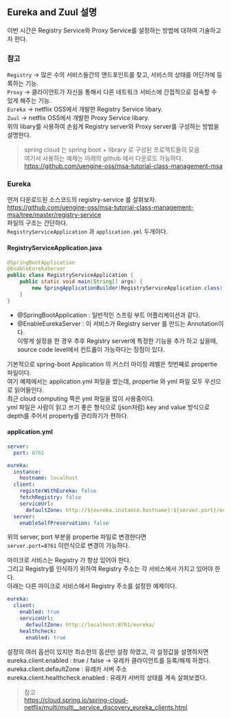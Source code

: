 Eureka and Zuul 설명
------
이번 시간은 Registry Service와 Proxy Service를 설정하는 방법에 대하여 기술하고자 한다. 

### 참고
`Registry` -> 많은 수의 서비스들간의 앤드포인트를 찾고, 서비스의 상태를 어딘가에 등록하는 기능.  
`Proxy` -> 클라이언트가 자신을 통해서 다른 네트워크 서비스에 간접적으로 접속할 수 있게 해주는 기능.  
`Eureka` -> netflix OSS에서 개발한 Registry Service libary.  
`Zuul` -> netflix OSS에서 개발한 Proxy Service libary.  
위의 libary를 사용하여 손쉽게 Registry server와 Proxy server를 구성하는 방법을 설명한다.  

> spring cloud 는 spring boot + library 로 구성된 프로젝트들의 모음  
> 여기서 사용하는 예제는 아래의 github 에서 다운로드 가능하다.  
> https://github.com/uengine-oss/msa-tutorial-class-management-msa 

### Eureka
먼저 다운로드된 소스코드의 registry-service 를 살펴보자.  
https://github.com/uengine-oss/msa-tutorial-class-management-msa/tree/master/registry-service  
파일의 구조는 간단하다.  
`RegistryServiceApplication` 과 `application.yml` 두개이다.  

#### RegistryServiceApplication.java
```java
@SpringBootApplication
@EnableEurekaServer
public class RegistryServiceApplication {
    public static void main(String[] args) {
        new SpringApplicationBuilder(RegistryServiceApplication.class).web(true).run(args);
    }
}
```
* @SpringBootApplication : 일반적인 스프링 부트 어플리케이션과 같다.  
* @EnableEurekaServer : 이 서비스가 Registry server 를 만드는 Annotation이다.  
이렇게 설정을 한 경우 추후 Registry server에 특정한 기능을 추가 하고 싶을때,  
source code level에서 컨트롤이 가능하다는 장점이 있다.  

기본적으로 spring-boot Application 의 커스터 마이징 레벨은 첫번째로 propertie 파일이다.  
여기 예제에서는 application.yml 파일을 썼는데, propertie 와 yml 파일 모두 우선으로 읽어들인다.  
최근 cloud computing 쪽은 yml 파일을 많이 사용중이다.  
yml 파일은 사람이 읽고 쓰기 좋은 형식으로 (json처럼) key and value 방식으로 
depth를 주어서 property를 관리하기가 편하다.

#### application.yml
```yml
server:
  port: 8761

eureka:
  instance:
    hostname: localhost
  client:
    registerWithEureka: false
    fetchRegistry: false
    serviceUrl:
      defaultZone: http://${eureka.instance.hostname}:${server.port}/eureka/
  server:
    enableSelfPreservation: false
```
위의 server, port 부분을 propertie 파일로 변경한다면  
`server.port=8761` 이런식으로 변경이 가능하다.  

마이크로 서비스는 Registry 가 항상 있어야 한다.  
그리고 Registry를 인식하기 위하여 Registry 주소는 각 서비스에서 가지고 있어야 한다.  
아래는 다른 마이크로 서비스에서 Registry 주소를 설정한 예제이다.  
```yml
eureka:
  client:
    enabled: true
    serviceUrl:
      defaultZone: http://localhost:8761/eureka/
    healthcheck:
      enabled: true
```
설정의 여러 옵션이 있지만 최소한의 옵션만 설정 하였고, 각 설정값을 설명하자면  
eureka.client.enabled : true / false -> 유레카 클라이언트를 등록/해제 하겠다.  
eureka.client.defaultZone : 유레카 서버 주소  
eureka.client.healthcheck.enabled : 유레카 서버의 상태를 계속 살펴보겠다.  
> 참고  
> https://cloud.spring.io/spring-cloud-netflix/multi/multi__service_discovery_eureka_clients.html

